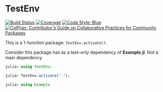 # TestEnv

[![Build Status](https://github.com/JuliaTesting/TestEnv.jl/workflows/CI/badge.svg)](https://github.com/JuliaTesting/TestEnv.jl/actions)
[![Coverage](https://codecov.io/gh/JuliaTesting/TestEnv.jl/branch/main/graph/badge.svg)](https://codecov.io/gh/JuliaTesting/TestEnv.jl)
[![Code Style: Blue](https://img.shields.io/badge/code%20style-blue-4495d1.svg)](https://github.com/invenia/BlueStyle)
[![ColPrac: Contributor's Guide on Collaborative Practices for Community Packages](https://img.shields.io/badge/ColPrac-Contributor's%20Guide-blueviolet)](https://github.com/SciML/ColPrac)


This is a 1-function package: `TestEnv.activate()`.

Consider this package has as a test-only dependency of **Example.jl**.
Not a main dependency

```julia
julia> using TestEnv;

julia> TestEnv.activate(".");

julia> using Example
```
